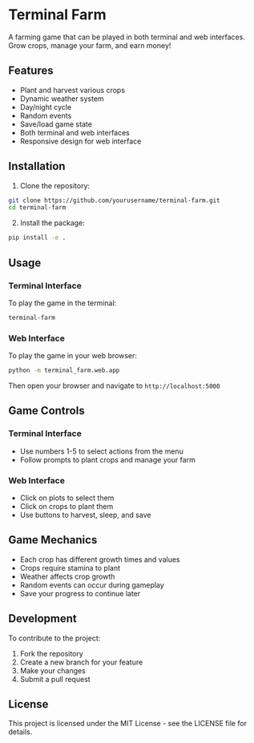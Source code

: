 # Terminal Farm

A farming game that can be played in both terminal and web interfaces. Grow crops, manage your farm, and earn money!

## Features

- Plant and harvest various crops
- Dynamic weather system
- Day/night cycle
- Random events
- Save/load game state
- Both terminal and web interfaces
- Responsive design for web interface

## Installation

1. Clone the repository:

```bash
git clone https://github.com/yourusername/terminal-farm.git
cd terminal-farm
```

2. Install the package:

```bash
pip install -e .
```

## Usage

### Terminal Interface

To play the game in the terminal:

```bash
terminal-farm
```

### Web Interface

To play the game in your web browser:

```bash
python -m terminal_farm.web.app
```

Then open your browser and navigate to `http://localhost:5000`

## Game Controls

### Terminal Interface

- Use numbers 1-5 to select actions from the menu
- Follow prompts to plant crops and manage your farm

### Web Interface

- Click on plots to select them
- Click on crops to plant them
- Use buttons to harvest, sleep, and save

## Game Mechanics

- Each crop has different growth times and values
- Crops require stamina to plant
- Weather affects crop growth
- Random events can occur during gameplay
- Save your progress to continue later

## Development

To contribute to the project:

1. Fork the repository
2. Create a new branch for your feature
3. Make your changes
4. Submit a pull request

## License

This project is licensed under the MIT License - see the LICENSE file for details.
